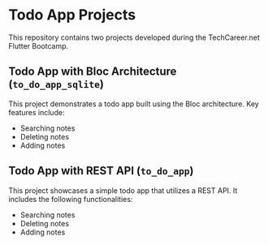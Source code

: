 # Todo App Projects

This repository contains two projects developed during the TechCareer.net Flutter Bootcamp.

## Todo App with Bloc Architecture (`to_do_app_sqlite`)

This project demonstrates a todo app built using the Bloc architecture. Key features include:

- Searching notes
- Deleting notes
- Adding notes

## Todo App with REST API (`to_do_app`)

This project showcases a simple todo app that utilizes a REST API. It includes the following functionalities:

- Searching notes
- Deleting notes
- Adding notes
